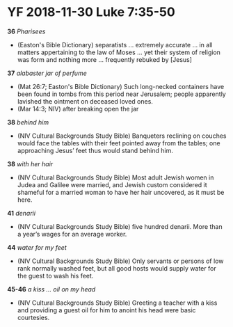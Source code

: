 # YF 2018-11-30 Luke 7:35-50

**36** _Pharisees_

- (Easton's Bible Dictionary) separatists ... extremely accurate ... in all matters appertaining to the law of Moses ... yet their system of religion was form and nothing more ... frequently rebuked by [Jesus]

**37** _alabaster jar of perfume_

- (Mat 26:7; Easton's Bible Dictionary) Such long-necked containers have been found in tombs from this period near Jerusalem; people apparently lavished the ointment on deceased loved ones.
- (Mar 14:3; NIV) after breaking open the jar

**38** _behind him_

- (NIV Cultural Backgrounds Study Bible) Banqueters reclining on couches would face the tables with their feet pointed away from the tables; one approaching Jesus’ feet thus would stand behind him.

**38** _with her hair_

- (NIV Cultural Backgrounds Study Bible) Most adult Jewish women in Judea and Galilee were married, and Jewish custom considered it shameful for a married woman to have her hair uncovered, as it must be here.

**41** _denarii_

- (NIV Cultural Backgrounds Study Bible) five hundred denarii. More than a year’s wages for an average worker.

**44** _water for my feet_

- (NIV Cultural Backgrounds Study Bible) Only servants or persons of low rank normally washed feet, but all good hosts would supply water for the guest to wash his feet.

**45-46** _a kiss ... oil on my head_

- (NIV Cultural Backgrounds Study Bible) Greeting a teacher with a kiss and providing a guest oil for him to anoint his head were basic courtesies.
